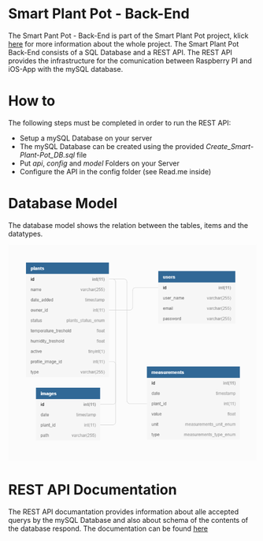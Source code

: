 # Smart Plant Pot - Back-End
The Smart Pant Pot - Back-End is part of the Smart Plant Pot project, klick [here](https://github.com/Snuu101/Smart-Plant-Pot) for more information about the whole project.
The Smart Plant Pot Back-End consists of a SQL Database and a REST API.
The REST API provides the infrastructure for the comunication between Raspberry PI and iOS-App with the mySQL database.

# How to
The following steps must be completed in order to run the REST API:

- Setup a mySQL Database on your server
- The mySQL Database can be created using the provided *Create_Smart-Plant-Pot_DB.sql* file
- Put *api*, *config* and *model* Folders on your Server
- Configure the API in the config folder (see Read.me inside)

# Database Model
The database model shows the relation between the tables, items and the datatypes.

![Database model](/Readme_Images/DatabaseModelpng.png)

# REST API Documentation
The REST API documantation provides information about alle accepted querys by the mySQL Database and also about schema of the contents of the database respond.
The documentation can be found [here](https://app.swaggerhub.com/apis-docs/Smart-Plant-Pot/SmartPlantPot/1.0.0)
